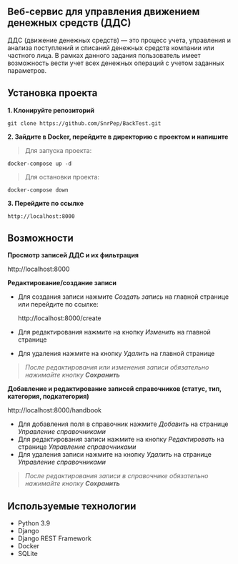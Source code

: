 


>

## Веб-сервис для управления движением денежных средств (ДДС)
ДДС (движение денежных средств) — это процесс учета, управления и анализа
поступлений и списаний денежных средств компании или частного лица. В рамках
данного задания пользователь имеет возможность вести учет всех денежных
операций с учетом заданных параметров.

**Установка проекта**
-
**1. Клонируйте репозиторий**

    git clone https://github.com/SnrPep/BackTest.git
  
**2. Зайдите в Docker, перейдите в директорию с проектом и напишите**
> Для запуска проекта:

    docker-compose up -d

> Для остановки проекта:

    docker-compose down
  
 **3. Перейдите по ссылке**
 

    http://localhost:8000

 
 **Возможности**
 -
 **Просмотр записей ДДС и их фильтрация**
 
http://localhost:8000

**Редактирование/создание записи**
- Для создания записи нажмите *Создать запись* на главной странице или перейдите по ссылке:

    http://localhost:8000/create
- Для редактирования нажмите на кнопку *Изменить* на главной странице

- Для удаления нажмите на кнопку *Удалить* на главной странице

> *После редактирования или изменения записи обязательно нажимайте кнопку **Сохранить*** 

**Добавление и редактирование записей справочников (статус, тип, категория, подкатегория)**

http://localhost:8000/handbook

- Для добавления поля в справочник нажмите *Добавить* на странице *Управление справочниками*
- Для редактирования записи нажмите на кнопку *Редактировать* на странице *Управление справочниками*
 - Для удаления записи нажмите на кнопку *Удалить* на странице *Управление справочниками*
 
> *После редактирования записи в справочнике обязательно нажимайте кнопку **Сохранить*** 



## Используемые технологии

 - Python 3.9 
 - Django 
 - Django REST Framework
 - Docker
 - SQLite
